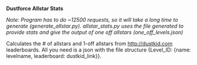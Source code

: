 **Dustforce Allstar Stats**

_Note: Program has to do ~12500 requests, so it will take a long time to generate (generate_allstar.py). allstar_stats.py uses the file generated to provide stats and give the output of one off allstars (one_off_levels.json)_

Calculates the # of allstars and 1-off allstars from http://dustkid.com leaderboards. All you need is a json with the file structure {Level_ID: {name: levelname, leaderboard: dustkid_link}}.
